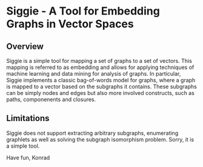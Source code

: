 
Siggie - A Tool for Embedding Graphs in Vector Spaces
==

Overview
--

Siggie is a simple tool for mapping a set of graphs to a set of
vectors. This mapping is referred to as embedding and allows for
applying techniques of machine learning and data mining for analysis
of graphs. In particular, Siggie implements a classic bag-of-words
model for graphs, where a graph is mapped to a vector based on the
subgraphs it contains. These subgraphs can be simply nodes and edges
but also more involved constructs, such as paths, componenents and
closures.

Limitations
--

Siggie does not support extracting arbitrary subgraphs, enumerating
graphlets as well as solving the subgraph isomorphism problem. Sorry,
it is a simple tool.

Have fun, Konrad
